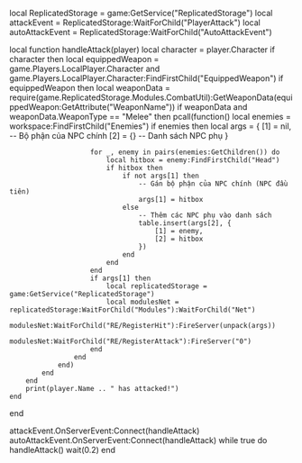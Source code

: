local ReplicatedStorage = game:GetService("ReplicatedStorage")
local attackEvent = ReplicatedStorage:WaitForChild("PlayerAttack")
local autoAttackEvent = ReplicatedStorage:WaitForChild("AutoAttackEvent")

local function handleAttack(player)
    local character = player.Character
    if character then
        local equippedWeapon = game.Players.LocalPlayer.Character and game.Players.LocalPlayer.Character:FindFirstChild("EquippedWeapon")
        if equippedWeapon then
            local weaponData = require(game.ReplicatedStorage.Modules.CombatUtil):GetWeaponData(equippedWeapon:GetAttribute("WeaponName"))
            if weaponData and weaponData.WeaponType == "Melee" then
                pcall(function()
                    local enemies = workspace:FindFirstChild("Enemies")
                    if enemies then
                        local args = {
                            [1] = nil, -- Bộ phận của NPC chính
                            [2] = {}   -- Danh sách NPC phụ
                        }
    
                        for _, enemy in pairs(enemies:GetChildren()) do
                            local hitbox = enemy:FindFirstChild("Head")
                            if hitbox then
                                if not args[1] then
                                    -- Gán bộ phận của NPC chính (NPC đầu tiên)
                                    args[1] = hitbox
                                else
                                    -- Thêm các NPC phụ vào danh sách
                                    table.insert(args[2], {
                                        [1] = enemy,
                                        [2] = hitbox
                                    })
                                end
                            end
                        end 
                        if args[1] then
                            local replicatedStorage = game:GetService("ReplicatedStorage")
                            local modulesNet = replicatedStorage:WaitForChild("Modules"):WaitForChild("Net")
                            modulesNet:WaitForChild("RE/RegisterHit"):FireServer(unpack(args))
                            modulesNet:WaitForChild("RE/RegisterAttack"):FireServer("0")
                        end
                    end
                end)
            end
        end
        print(player.Name .. " has attacked!")
    end
end

attackEvent.OnServerEvent:Connect(handleAttack)
autoAttackEvent.OnServerEvent:Connect(handleAttack)
while true do
    handleAttack()
    wait(0.2)
end
